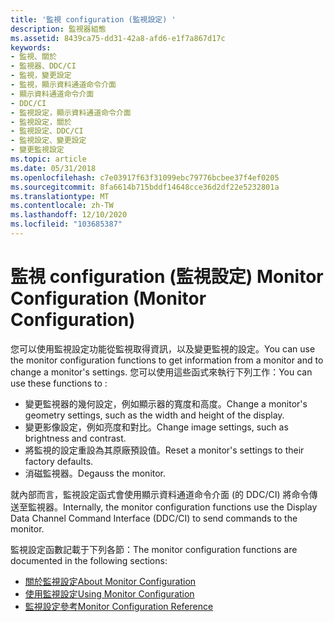 ```yaml
---
title: '監視 configuration (監視設定) '
description: 監視器組態
ms.assetid: 8439ca75-dd31-42a8-afd6-e1f7a867d17c
keywords:
- 監視、關於
- 監視器、DDC/CI
- 監視，變更設定
- 監視，顯示資料通道命令介面
- 顯示資料通道命令介面
- DDC/CI
- 監視設定，顯示資料通道命令介面
- 監視設定，關於
- 監視設定、DDC/CI
- 監視設定、變更設定
- 變更監視設定
ms.topic: article
ms.date: 05/31/2018
ms.openlocfilehash: c7e03917f63f31099ebc79776bcbee37f4ef0205
ms.sourcegitcommit: 8fa6614b715bddf14648cce36d2df22e5232801a
ms.translationtype: MT
ms.contentlocale: zh-TW
ms.lasthandoff: 12/10/2020
ms.locfileid: "103685387"
---
```

# <a name="monitor-configuration-monitor-configuration"></a><span data-ttu-id="30c08-114">監視 configuration (監視設定) </span><span class="sxs-lookup"><span data-stu-id="30c08-114">Monitor Configuration (Monitor Configuration)</span></span>

<span data-ttu-id="30c08-115">您可以使用監視設定功能從監視取得資訊，以及變更監視的設定。</span><span class="sxs-lookup"><span data-stu-id="30c08-115">You can use the monitor configuration functions to get information from a monitor and to change a monitor's settings.</span></span> <span data-ttu-id="30c08-116">您可以使用這些函式來執行下列工作：</span><span class="sxs-lookup"><span data-stu-id="30c08-116">You can use these functions to :</span></span>

-   <span data-ttu-id="30c08-117">變更監視器的幾何設定，例如顯示器的寬度和高度。</span><span class="sxs-lookup"><span data-stu-id="30c08-117">Change a monitor's geometry settings, such as the width and height of the display.</span></span>
-   <span data-ttu-id="30c08-118">變更影像設定，例如亮度和對比。</span><span class="sxs-lookup"><span data-stu-id="30c08-118">Change image settings, such as brightness and contrast.</span></span>
-   <span data-ttu-id="30c08-119">將監視的設定重設為其原廠預設值。</span><span class="sxs-lookup"><span data-stu-id="30c08-119">Reset a monitor's settings to their factory defaults.</span></span>
-   <span data-ttu-id="30c08-120">消磁監視器。</span><span class="sxs-lookup"><span data-stu-id="30c08-120">Degauss the monitor.</span></span>

<span data-ttu-id="30c08-121">就內部而言，監視設定函式會使用顯示資料通道命令介面 (的 DDC/CI) 將命令傳送至監視器。</span><span class="sxs-lookup"><span data-stu-id="30c08-121">Internally, the monitor configuration functions use the Display Data Channel Command Interface (DDC/CI) to send commands to the monitor.</span></span>

<span data-ttu-id="30c08-122">監視設定函數記載于下列各節：</span><span class="sxs-lookup"><span data-stu-id="30c08-122">The monitor configuration functions are documented in the following sections:</span></span>

-   [<span data-ttu-id="30c08-123">關於監視設定</span><span class="sxs-lookup"><span data-stu-id="30c08-123">About Monitor Configuration</span></span>](about-monitor-configuration.md)
-   [<span data-ttu-id="30c08-124">使用監視設定</span><span class="sxs-lookup"><span data-stu-id="30c08-124">Using Monitor Configuration</span></span>](using-monitor-configuration.md)
-   [<span data-ttu-id="30c08-125">監視設定參考</span><span class="sxs-lookup"><span data-stu-id="30c08-125">Monitor Configuration Reference</span></span>](monitor-configuration-reference.md)

 

 




